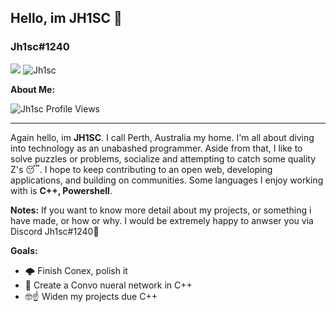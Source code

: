 ## Hello, im JH1SC 🤯
### Jh1sc#1240
<img style="text-align: center" src="https://discord.c99.nl/widget/theme-3/827435578487472138.png">
<img src="https://github-profile-trophy.vercel.app/?username=Jh1sc&theme=onedark&margin-w=15&margin-h=15&column=7&v=2" alt="Jh1sc" />

**About Me:**
<p align="left"> <img src="https://komarev.com/ghpvc/?username=Jh1sc&label=Profile%20views&color=0e75b6&style=flat" alt="Jh1sc Profile Views" /> </p>

------------------

Again hello, im **JH1SC**. I call Perth, Australia my home. I'm all about diving into technology as an unabashed programmer. Aside from that, I like to solve puzzles or problems, socialize and attempting to catch some quality Z's 😴.
I hope to keep contributing to an open web, developing applications, and building on communities. 
Some languages I enjoy working with is **C++, Powershell**.

**Notes:**
 If you want to know more detail about my projects, or something i have made, or how or why. I would be extremely happy to anwser you via Discord Jh1sc#1240🙏 

**Goals:**
- 🌩️ Finish Conex, polish it
- 🧠 Create a Convo nueral network in C++
- 🤓☝️ Widen my projects due C++

